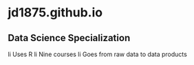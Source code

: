 # jd1875.github.io
## Data Science Specialization 

li Uses R 
li Nine courses 
li Goes from raw data to data products
